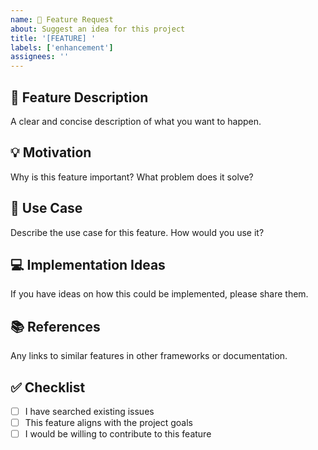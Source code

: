 ```yaml
---
name: 🚀 Feature Request
about: Suggest an idea for this project
title: '[FEATURE] '
labels: ['enhancement']
assignees: ''
---
```


## 🚀 Feature Description
A clear and concise description of what you want to happen.

## 💡 Motivation
Why is this feature important? What problem does it solve?

## 🎯 Use Case
Describe the use case for this feature. How would you use it?

## 💻 Implementation Ideas
If you have ideas on how this could be implemented, please share them.

## 📚 References
Any links to similar features in other frameworks or documentation.

## ✅ Checklist
- [ ] I have searched existing issues
- [ ] This feature aligns with the project goals
- [ ] I would be willing to contribute to this feature

